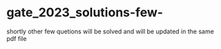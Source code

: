 # gate_2023_solutions-few-
shortly other few quetions will be solved and will be updated in the same pdf file
